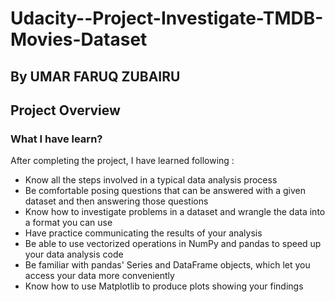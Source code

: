 # Udacity--Project-Investigate-TMDB-Movies-Dataset
## By UMAR FARUQ ZUBAIRU

## Project Overview

### What I have learn?
After completing the project, I have learned following :

- Know all the steps involved in a typical data analysis process
- Be comfortable posing questions that can be answered with a given dataset and then answering those questions
- Know how to investigate problems in a dataset and wrangle the data into a format you can use
- Have practice communicating the results of your analysis
- Be able to use vectorized operations in NumPy and pandas to speed up your data analysis code
- Be familiar with pandas' Series and DataFrame objects, which let you access your data more conveniently
- Know how to use Matplotlib to produce plots showing your findings
